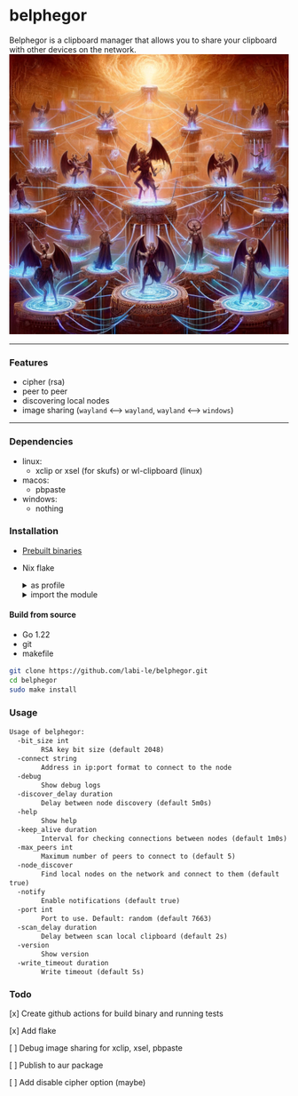 # belphegor

Belphegor is a clipboard manager that allows you to share your clipboard with other devices on the network.\
<img src="logo.webp" width="800">
___

### Features

- cipher (rsa)
- peer to peer
- discovering local nodes
- image sharing (`wayland` <—> `wayland`, `wayland` <—> `windows`)

___

### Dependencies

- linux:
    * xclip or xsel (for skufs) or wl-clipboard (linux)
- macos:
    * pbpaste
- windows:
    * nothing

### Installation

- [Prebuilt binaries](https://github.com/labi-le/belphegor/releases)
- Nix flake
  <details> <summary>as profile</summary>

  ```sh
  nix profile install github:labi-le/belphegor
  ```
  </details>
  <details>
  <summary>import the module</summary>

  ```nix
  {
    # inputs
    belphegor.url = "github:labi-le/belphegor";
    # outputs
    overlay-belphegor = final: prev: {
      belphegor = belphegor.packages.${system}.default;
    };
  
    modules = [
      ({ config, pkgs, ... }: { nixpkgs.overlays = [ overlay-belphegor ]; })
    ];
  
    # add package
    environment.systemPackages = with pkgs; [
      belphegor
    ];
  }
  ```
  </details>

#### Build from source

- Go 1.22
- git
- makefile

```sh
git clone https://github.com/labi-le/belphegor.git
cd belphegor
sudo make install
```

### Usage

```
Usage of belphegor:
  -bit_size int
        RSA key bit size (default 2048)
  -connect string
        Address in ip:port format to connect to the node
  -debug
        Show debug logs
  -discover_delay duration
        Delay between node discovery (default 5m0s)
  -help
        Show help
  -keep_alive duration
        Interval for checking connections between nodes (default 1m0s)
  -max_peers int
        Maximum number of peers to connect to (default 5)
  -node_discover
        Find local nodes on the network and connect to them (default true)
  -notify
        Enable notifications (default true)
  -port int
        Port to use. Default: random (default 7663)
  -scan_delay duration
        Delay between scan local clipboard (default 2s)
  -version
        Show version
  -write_timeout duration
        Write timeout (default 5s)
```

### Todo

[x] Create github actions for build binary and running tests

[x] Add flake

[ ] Debug image sharing for xclip, xsel, pbpaste

[ ] Publish to aur package

[ ] Add disable cipher option (maybe)

